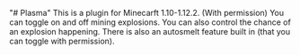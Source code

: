 "# Plasma" 
This is a plugin for Minecarft 1.10-1.12.2.
(With permission) You can toggle on and off mining explosions. You can also control the chance of an explosion happening. There is also an autosmelt feature built in (that you can toggle with permission). 
